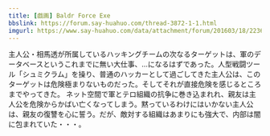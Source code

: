 ```yaml
---
title: [戯画] Baldr Force Exe
bbslink: https://forum.say-huahuo.com/thread-3872-1-1.html
imgurl: https://www.say-huahuo.com/data/attachment/forum/201603/18/223621mr55307j4q5220dd.jpg
---
```


主人公・相馬透が所属しているハッキングチームの次なるターゲットは、軍のデータベースというこれまでに無い大仕事、…になるはずであった。人型戦闘ツール「シュミクラム」を操り、普通のハッカーとして過ごしてきた主人公は、このターゲットは危険極まりないものだった。そしてそれが直接危険を感じるところまでやってきた。 ネット空間で軍とテロ組織の抗争に巻き込まれれ、親友は主人公を危険からかばい亡くなってしまう。黙っているわけにはいかない主人公は、親友の復讐を心に誓う。だが、敵対する組織はあまりにも強大で、内部は闇に包まれていた・・・。<!--more-->
